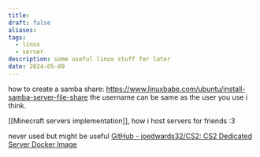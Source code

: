 ```yaml
---
title: 
draft: false
aliases: 
tags:
  - linux
  - server
description: some useful linux stuff for later
date: 2024-05-09 
---
```

how to create a samba share:
https://www.linuxbabe.com/ubuntu/install-samba-server-file-share
the username can be same as the user you use i think.


[[Minecraft servers implementation]], how i host servers for friends :3

never used but might be useful
[GitHub - joedwards32/CS2: CS2 Dedicated Server Docker Image](https://github.com/joedwards32/CS2)


